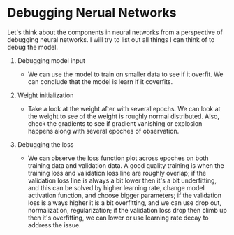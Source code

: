 # Debugging Nerual Networks

Let's think about the components in neural networks from a perspective of debugging neural networks. I will try to list out all things I can think of to debug the model.

1. Debugging model input
    - We can use the model to train on smaller data to see if it overfit. We can condlude that the model is learn if it coverfits.

2. Weight initialization
    - Take a look at the weight after with several epochs. We can look at the weight to see of the weight is roughly normal distributed. Also, check the gradients to see if gradient vanishing or explosion happens along with several epoches of observation.

3. Debugging the loss
    - We can observe the loss function plot across epoches on both training data and validation data. A good quality training is when the training loss and validation loss line are roughly overlap; if the validation loss line is always a bit lower then it's a bit underfitting, and this can be solved by higher learning rate, change model activation function, and choose bigger parameters; if the validation loss is always higher it is a bit overfitting, and we can use drop out, normalization, regularization; if the validation loss drop then climb up then it's overfitting, we can lower or use learning rate decay to address the issue.
